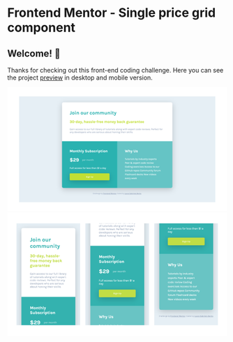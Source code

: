 # Frontend Mentor - Single price grid component

## Welcome! 👋

Thanks for checking out this front-end coding challenge. Here you can see the project [preview](https://laurabento.github.io/single-price-grid/) in desktop and mobile version.

![Desktop design preview for the Single price grid component coding challenge](./design/preview-laura-desktop.png)
![Mobile design preview for the Single price grid component coding challenge](./design/preview-laura-mobile.png)
